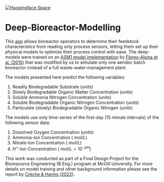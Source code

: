 [![Huggingface Space](https://img.shields.io/badge/%F0%9F%A4%97-Visit%20our%20Huggingface%20Space-yellow.svg)](https://huggingface.co/spaces)

# Deep-Bioreactor-Modelling

This [app](https://huggingface.co/spaces) allows bioreactor operators to determine their feedstock characteristics from reading only process sensors,
letting them set up their physical models to optimize their process control with ease.
The deep-models were trained on an [ASM1 model implementation](https://github.com/wwtmodels/Activated-Sludge-Models) by 
[Flores-Alsina et al. (2015)](https://doi.org/10.1016/j.watres.2015.07.014) 
that was modified by us to simulate only one aerobic batch bioreactor instead of a full waste-water-management plant.

The models presented here predict the following variables:

1. Readily Biodegradable Substrate (*units*)
2. Slowly Biodegradable Organic Matter Concentration (*units*)
3. Soluble Ammonia Nitrogen Concentration (*units*)
4. Soluble Biodegradable Organic Nitrogen Concentration (*units*)
5. Particulate (slowly) Biodegradable Organic Nitrogen (*units*)

The models use only time-series of the first-day (15 minute intervals) of the following sensor data:

1. Dissolved Oxygen Concentration (*units*)
2. Ammonia-Ion Concentration ( $mol/L$)
3. Nitrate-Ion Concentration ( $mol/L$)
4. $H^+$-Ion Concentration ( $mol/L = 10^{-pH}$)

This work was conducted as part of a Final Design Project for the Bioresource Engineering (B.Eng.) program at McGill University.
For more details on model training and other background information please see the report by [Crèche & Harms (2022)]().